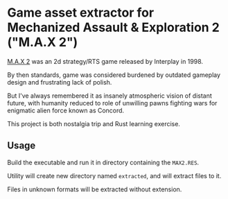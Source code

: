 Game asset extractor for Mechanized Assault & Exploration 2 ("M.A.X 2")
=======================================================================

[M.A.X 2](https://www.gog.com/game/m_a_x_m_a_x_2) was an 2d strategy/RTS game released by Interplay in 1998.

By then standards, game was considered burdened by outdated gameplay design and frustrating lack of polish.

But I've always remembered it as insanely atmospheric vision of distant future, with humanity reduced to role of unwilling pawns fighting wars for enigmatic alien force known as Concord.

This project is both nostalgia trip and Rust learning exercise.

Usage
-----

Build the executable and run it in directory containing the `MAX2.RES`.

Utility will create new directory named `extracted`, and will extract files to it.

Files in unknown formats will be extracted without extension.